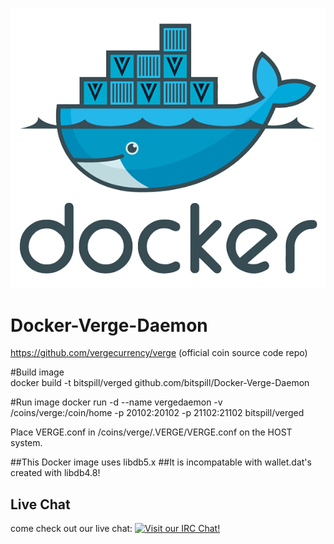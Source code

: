 ![Verge Docker Logo](https://raw.githubusercontent.com/vergecurrency/Docker-Verge-Daemon/master/docker.png)

# Docker-Verge-Daemon
https://github.com/vergecurrency/verge (official coin source code repo)



#Build image  
    docker build -t bitspill/verged github.com/bitspill/Docker-Verge-Daemon

#Run image 
    docker run -d --name vergedaemon -v /coins/verge:/coin/home -p 20102:20102 -p 21102:21102 bitspill/verged


Place VERGE.conf in /coins/verge/.VERGE/VERGE.conf on the HOST system.


##This Docker image uses libdb5.x
##It is incompatable with wallet.dat's created with libdb4.8!

Live Chat
---------

come check out our live chat:
[![Visit our IRC Chat!](https://kiwiirc.com/buttons/chat.freenode.net/verge.png)](https://kiwiirc.com/client/chat.freenode.net/?nick=xvg|?&theme=cli#verge)
